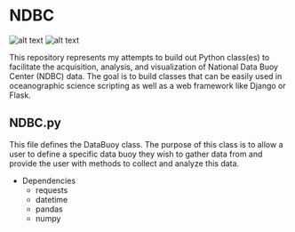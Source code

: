 # NDBC
![alt text](http://www.ndbc.noaa.gov/images/nws/noaaleft.jpg "NOAA") ![alt text](http://www.ndbc.noaa.gov/images/nws/ndbc_title.jpg "NDBC")

This repository represents my attempts to build out Python class(es)
to facilitate the acquisition, analysis, and visualization of National
Data Buoy Center (NDBC) data.  The goal is to build classes that can be
easily used in oceanographic science scripting as well as a web
framework like Django or Flask.

## NDBC.py
This file defines the DataBuoy class.  The purpose of this class is to
allow a user to define a specific data buoy they wish to gather data
from and provide the user with methods to collect and analyze this data.
 * Dependencies
   * requests
   * datetime
   * pandas
   * numpy
